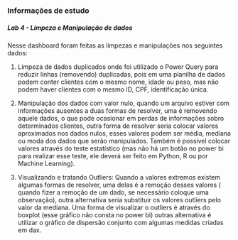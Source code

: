 ### **Informações de estudo**



##### Lab 4 - Limpeza e Manipulação de dados



Nesse dashboard foram feitas as limpezas e manipulações nos seguintes dados:



1. Limpeza de dados duplicados onde foi utilizado o Power Query para reduzir linhas (removendo) duplicadas, pois em uma planilha de dados podem conter clientes com o mesmo nome, idade ou peso, mas não podem haver clientes com o mesmo ID, CPF, identificação única.
   
2. Manipulação dos dados com valor nulo, quando um arquivo estiver com informações ausentes a duas formas de resolver, uma é removendo aquele dados, o que pode ocasionar em perdas de informações sobro determinados clientes, outra forma de resolver seria colocar valores aproximados nos dados nulos, esses valores podem ser média, mediana ou moda dos dados que serão manipulados. Também é possível colocar valores através do teste estatístico (mas não há um botão no power bi para realizar esse teste, ele deverá ser feito em Python, R ou por Machine Learning).
   
3. Visualizando e tratando Outliers: Quando a valores extremos existem algumas formas de resolver, uma delas é a remoção desses valores ( quando fizer a remoção de um dado, se necessário coloque uma observação), outra alternativa seria substituir os valores outliers pelo valor da mediana. Uma forma de visualizar o outliers é através do boxplot (esse gráfico não consta no power bi) outras alternativa é utilizar o gráfico de dispersão conjunto com algumas medidas criadas em dax.
